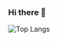 ### Hi there 👋

<!-- ![Anurag's GitHub stats](https://github-readme-stats.vercel.app/api?username=alvarovegaromero&show_icons=true&theme=dark) -->
![Top Langs](https://github-readme-stats.vercel.app/api/top-langs/?username=alvarovegaromero&layout=avarovegaromero)


<!--
**alvarovegaromero/alvarovegaromero** is a ✨ _special_ ✨ repository because its `README.md` (this file) appears on your GitHub profile.

Here are some ideas to get you started:

- 🔭 I’m currently working on ...
- 🌱 I’m currently learning ...
- 👯 I’m looking to collaborate on ...
- 🤔 I’m looking for help with ...
- 💬 Ask me about ...
- 📫 How to reach me: ...
- 😄 Pronouns: ...
- ⚡ Fun fact: ...
-->
